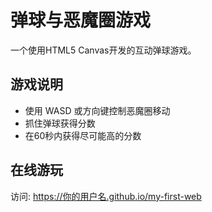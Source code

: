 # 弹球与恶魔圈游戏

一个使用HTML5 Canvas开发的互动弹球游戏。

## 游戏说明
- 使用 WASD 或方向键控制恶魔圈移动
- 抓住弹球获得分数
- 在60秒内获得尽可能高的分数

## 在线游玩
访问: https://你的用户名.github.io/my-first-web